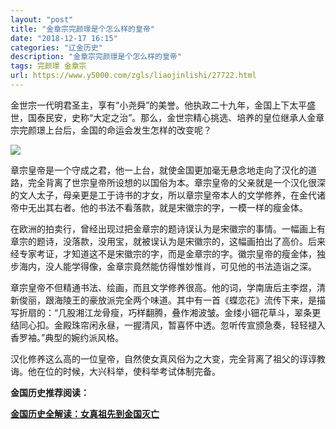 ```yaml
---
layout: "post"
title: "金章宗完颜璟是个怎么样的皇帝"
date: "2018-12-17 16:15"
categories: "辽金历史"
description: "金章宗完颜璟是个怎么样的皇帝"
tags: 完颜璟 金章宗
url: https://www.y5000.com/zgls/liaojinlishi/27722.html
---
```






金世宗一代明君圣主，享有“小尧舜”的美誉。他执政二十九年，金国上下太平盛世，国泰民安，史称“大定之治”。那么，金世宗精心挑选、培养的皇位继承人金章宗完颜璟上台后，金国的命运会发生怎样的改变呢？

![](https://img.y5000.com/uploads/allimg/180117/8-1P11G133544W.jpg)

章宗皇帝是一个守成之君，他一上台，就使金国更加毫无悬念地走向了汉化的道路，完全背离了世宗皇帝所设想的以国俗为本。章宗皇帝的父亲就是一个汉化很深的文人太子，母亲更是工于诗书的才女，所以章宗皇帝本人的文学修养，在金代诸帝中无出其右者。他的书法不看落款，就是宋徽宗的字，一模一样的瘦金体。

在欧洲的拍卖行，曾经出现过把金章宗的题诗误认为是宋徽宗的事情。一幅画上有章宗的题诗，没落款，没用宝，就被误认为是宋徽宗的，这幅画拍出了高价。后来经专家考证，才知道这不是宋徽宗的字，而是金章宗的字。徽宗皇帝的瘦金体，独步海内，没人能学得像，金章宗竟然能仿得惟妙惟肖，可见他的书法造诣之深。

章宗皇帝不但精通书法、绘画，而且文学修养很高。他的词，学南唐后主李煜，清新俊丽，跟海陵王的豪放派完全两个味道。其中有一首《蝶恋花》流传下来，是描写折扇的：“几股湘江龙骨瘦，巧样翻腾，叠作湘波皱。金缕小钿花草斗，翠条更结同心扣。金殿珠帘闲永昼，一握清风，暂喜怀中透。忽听传宣颁急奏，轻轻褪入香罗袖。”典型的婉约派风格。

汉化修养这么高的一位皇帝，自然使女真风俗为之大变，完全背离了祖父的谆谆教诲。他在位的时候，大兴科举，使科举考试体制完备。

**金国历史推荐阅读：**

**[金国历史全解读：女真祖先到金国灭亡](https://www.y5000.com/zgls/liaojinlishi/2018/0115/27654.html)**
